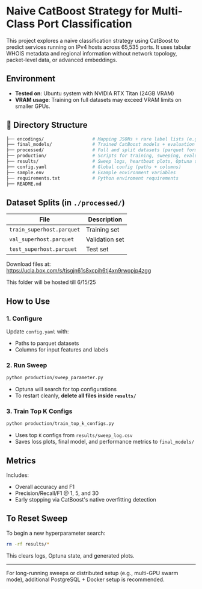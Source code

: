 # Naive CatBoost Strategy for Multi-Class Port Classification

This project explores a naive classification strategy using CatBoost to predict services running on IPv4 hosts across 65,535 ports. It uses tabular WHOIS metadata and regional information without network topology, packet-level data, or advanced embeddings.

## Environment
- **Tested on**: Ubuntu system with NVIDIA RTX Titan (24GB VRAM)
- **VRAM usage**: Training on full datasets may exceed VRAM limits on smaller GPUs.

## 📂 Directory Structure

```bash
├── encodings/                  # Mapping JSONs + rare label lists (e.g. OTHER.txt)
├── final_models/               # Trained CatBoost models + evaluation metrics
├── processed/                  # Full and split datasets (parquet format)
├── production/                 # Scripts for training, sweeping, evaluation
├── results/                    # Sweep logs, heartbeat plots, Optuna study
├── config.yaml                 # Global config (paths + columns)
├── sample.env                  # Example environment variables
├── requirements.txt            # Python enviroment requirements
├── README.md                   
```

## Dataset Splits (in `./processed/`)
| File                         | Description                       |
|------------------------------|-----------------------------------|
| `train_superhost.parquet`    | Training set                      |
| `val_superhost.parquet`      | Validation set                    |
| `test_superhost.parquet`     | Test set                          |

Download files at: https://ucla.box.com/s/tjsgjn61s8xcpih6tj4xn9rwopjp4zgg 

This folder will be hosted till 6/15/25

## How to Use

### 1. Configure
Update `config.yaml` with:
- Paths to parquet datasets
- Columns for input features and labels

### 2. Run Sweep
```bash
python production/sweep_parameter.py
```
- Optuna will search for top configurations
- To restart cleanly, **delete all files inside `results/`**

### 3. Train Top K Configs
```bash
python production/train_top_k_configs.py
```
- Uses top `K` configs from `results/sweep_log.csv`
- Saves loss plots, final model, and performance metrics to `final_models/`

## Metrics
Includes:
- Overall accuracy and F1
- Precision/Recall/F1 @ 1, 5, and 30
- Early stopping via CatBoost's native overfitting detection

## To Reset Sweep
To begin a new hyperparameter search:
```bash
rm -rf results/*
```
This clears logs, Optuna state, and generated plots.

---

For long-running sweeps or distributed setup (e.g., multi-GPU swarm mode), additional PostgreSQL + Docker setup is recommended.